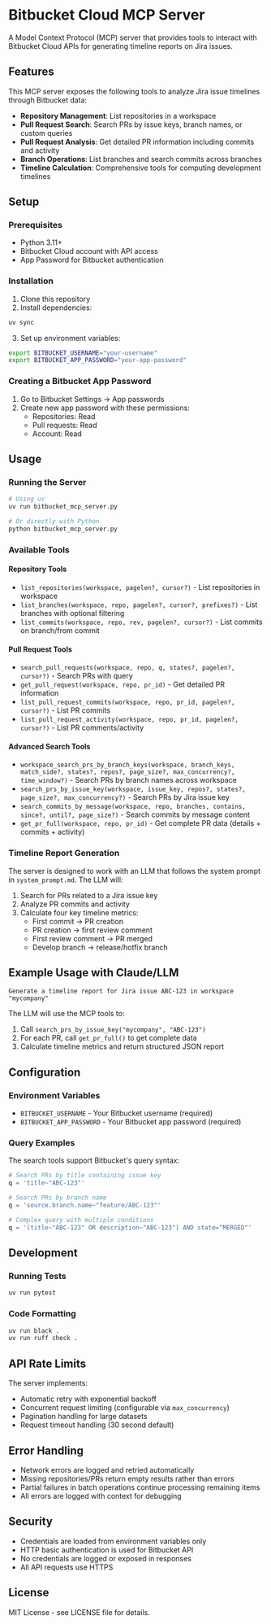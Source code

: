 # Bitbucket Cloud MCP Server

A Model Context Protocol (MCP) server that provides tools to interact with Bitbucket Cloud APIs for generating timeline reports on Jira issues.

## Features

This MCP server exposes the following tools to analyze Jira issue timelines through Bitbucket data:

- **Repository Management**: List repositories in a workspace
- **Pull Request Search**: Search PRs by issue keys, branch names, or custom queries  
- **Pull Request Analysis**: Get detailed PR information including commits and activity
- **Branch Operations**: List branches and search commits across branches
- **Timeline Calculation**: Comprehensive tools for computing development timelines

## Setup

### Prerequisites

- Python 3.11+
- Bitbucket Cloud account with API access
- App Password for Bitbucket authentication

### Installation

1. Clone this repository
2. Install dependencies:
```bash
uv sync
```

3. Set up environment variables:
```bash
export BITBUCKET_USERNAME="your-username"
export BITBUCKET_APP_PASSWORD="your-app-password"
```

### Creating a Bitbucket App Password

1. Go to Bitbucket Settings → App passwords
2. Create new app password with these permissions:
   - Repositories: Read
   - Pull requests: Read
   - Account: Read

## Usage

### Running the Server

```bash
# Using uv
uv run bitbucket_mcp_server.py

# Or directly with Python
python bitbucket_mcp_server.py
```

### Available Tools

#### Repository Tools
- `list_repositories(workspace, pagelen?, cursor?)` - List repositories in workspace
- `list_branches(workspace, repo, pagelen?, cursor?, prefixes?)` - List branches with optional filtering
- `list_commits(workspace, repo, rev, pagelen?, cursor?)` - List commits on branch/from commit

#### Pull Request Tools  
- `search_pull_requests(workspace, repo, q, states?, pagelen?, cursor?)` - Search PRs with query
- `get_pull_request(workspace, repo, pr_id)` - Get detailed PR information
- `list_pull_request_commits(workspace, repo, pr_id, pagelen?, cursor?)` - List PR commits
- `list_pull_request_activity(workspace, repo, pr_id, pagelen?, cursor?)` - List PR comments/activity

#### Advanced Search Tools
- `workspace_search_prs_by_branch_keys(workspace, branch_keys, match_side?, states?, repos?, page_size?, max_concurrency?, time_window?)` - Search PRs by branch names across workspace
- `search_prs_by_issue_key(workspace, issue_key, repos?, states?, page_size?, max_concurrency?)` - Search PRs by Jira issue key
- `search_commits_by_message(workspace, repo, branches, contains, since?, until?, page_size?)` - Search commits by message content
- `get_pr_full(workspace, repo, pr_id)` - Get complete PR data (details + commits + activity)

### Timeline Report Generation

The server is designed to work with an LLM that follows the system prompt in `system_prompt.md`. The LLM will:

1. Search for PRs related to a Jira issue key
2. Analyze PR commits and activity 
3. Calculate four key timeline metrics:
   - First commit → PR creation
   - PR creation → first review comment
   - First review comment → PR merged
   - Develop branch → release/hotfix branch

## Example Usage with Claude/LLM

```
Generate a timeline report for Jira issue ABC-123 in workspace "mycompany"
```

The LLM will use the MCP tools to:
1. Call `search_prs_by_issue_key("mycompany", "ABC-123")`
2. For each PR, call `get_pr_full()` to get complete data
3. Calculate timeline metrics and return structured JSON report

## Configuration

### Environment Variables

- `BITBUCKET_USERNAME` - Your Bitbucket username (required)
- `BITBUCKET_APP_PASSWORD` - Your Bitbucket app password (required)

### Query Examples

The search tools support Bitbucket's query syntax:

```python
# Search PRs by title containing issue key
q = 'title~"ABC-123"'

# Search PRs by branch name
q = 'source.branch.name~"feature/ABC-123"'

# Complex query with multiple conditions
q = '(title~"ABC-123" OR description~"ABC-123") AND state="MERGED"'
```

## Development

### Running Tests

```bash
uv run pytest
```

### Code Formatting

```bash
uv run black .
uv run ruff check .
```

## API Rate Limits

The server implements:
- Automatic retry with exponential backoff
- Concurrent request limiting (configurable via `max_concurrency`)
- Pagination handling for large datasets
- Request timeout handling (30 second default)

## Error Handling

- Network errors are logged and retried automatically
- Missing repositories/PRs return empty results rather than errors
- Partial failures in batch operations continue processing remaining items
- All errors are logged with context for debugging

## Security

- Credentials are loaded from environment variables only
- HTTP basic authentication is used for Bitbucket API
- No credentials are logged or exposed in responses
- All API requests use HTTPS

## License

MIT License - see LICENSE file for details.



